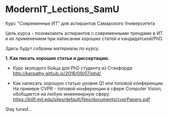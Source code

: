 # ModernIT_Lections_SamU
Курс "Современные ИТ" для аспирантов  Самарского Университета

Цель курса - познакомить аспирантов с современными трендами в ИТ и их применением при написании хороших статей и кандидатской/PhD.

Здесь будут собраны материалы по курсу.

**1. Как писать хорошие статьи и диссертацию.**

- Курс молодого бойца для PhD студента из Стэнфорда:
http://karpathy.github.io/2016/09/07/phd/

- Как написать хорошую статью уровня Q1 или топовой конференции.
На примере CVPR - топовой конференции в сфере Computer Vision, обобщается на любую инжененрную сферу.
https://billf.mit.edu/sites/default/files/documents/cvprPapers.pdf




Stay tuned...
